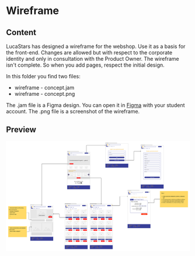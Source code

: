 # Wireframe

## Content
LucaStars has designed a wireframe for the webshop. Use it as a basis for the front-end. Changes are allowed but with respect to the corporate identity and only in consultation with the Product Owner. The wireframe isn't complete. So when you add pages, respect the initial design.

In this folder you find two files:

- wireframe - concept.jam
- wireframe - concept.png

The .jam file is a Figma design. You can open it in [Figma](https://www.figma.com) with your student account.
The .png file is a screenshot of the wireframe.

## Preview
![Wireframe priview](wireframe-concept.png)